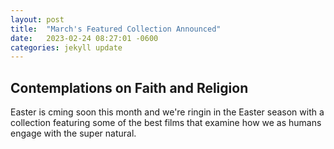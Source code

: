 ```yaml
---
layout: post
title:  "March's Featured Collection Announced"
date:   2023-02-24 08:27:01 -0600
categories: jekyll update
---
```


## Contemplations on Faith and Religion

Easter is cming soon this month and we're ringin in the Easter season with a collection featuring some of the best films that examine how we as humans engage with the super natural.
